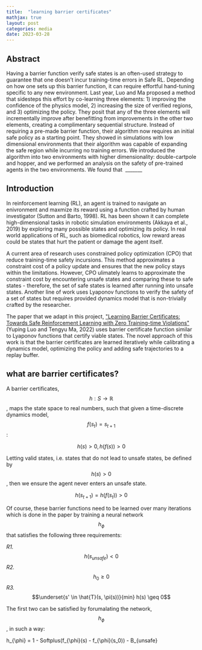 ```yaml
---
title:  "learning barrier certificates"
mathjax: true
layout: post
categories: media
date: 2023-03-28
---
```



## Abstract

Having a barrier function verify safe states is an often-used strategy to guarantee that one doesn’t incur training-time errors in Safe RL. Depending on how one sets up this barrier function, it can require effortful hand-tuning specific to any new environment.  Last year, Luo and Ma proposed a method that sidesteps this effort by co-learning three elements: 1) improving the confidence of the physics model, 2) increasing the size of verified regions, and 3) optimizing the policy. They posit that any of the three elements will incrementally improve after benefitting from improvements in the other two elements, creating a complimentary sequential structure. Instead of requiring a pre-made barrier function, their algorithm now requires an initial safe policy as a starting point. They showed in simulations with low dimensional environments that their algorithm was capable of expanding the safe region while incurring no training errors. We introduced the algorithm into two environments with higher dimensionality: double-cartpole and hopper, and we performed an analysis on the safety of pre-trained agents in the two environments. We found that  _______

## Introduction

In reinforcement learning (RL), an agent is trained to navigate an enivronment and maxmize its reward using a function crafted by human investigator (Sutton and Barto, 1998). RL has been shown it can complete high-dimensional tasks in robotic simulation environments (Akkaya et al., 2019) by exploring many possible states and optimizing its policy. In real world applications of RL, such as biomedical robotics, low reward areas could be states that hurt the patient or damage the agent itself. 

A current area of research uses constrained policy optimization (CPO) that reduce training-time safety incursions. This method approximates a constraint cost of a policy update and ensures that the new policy stays within the limitations. However, CPO ulimately learns to approximate the constraint cost by encountering unsafe states and comparing these to safe states - therefore, the set of safe states is learned after running into unsafe states. Another line of work uses Lyaponov functions to verify the safety of a set of states but requires provided dynamics model that is non-trivially crafted by the researcher.

The paper that we adapt in this project, ["Learning Barrier Certificates: Towards Safe Reinforcement Learning with Zero Training-time Violations"](https://arxiv.org/pdf/2108.01846.pdf) (Yuping Luo and Tengyu Ma, 2022) uses barrier certificate function similar to Lyaponov functions that certify viable states. The novel approach of this work is that the barrier certificates are learned iteratively while calibrating a dynamics model, optimizing the policy and adding safe trajectories to a replay buffer. 


## what are barrier certificates?

A barrier certificates,  $$h: S \rightarrow \mathbb{R}$$, maps the state space to real numbers, such that given a time-discrete dynamics model, $$f(s_t) = s_{t+1}$$ :

$$
h(s) > 0, h(f(s)) > 0
$$

Letting valid states, i.e. states that do not lead to unsafe states, be defined by $$h(s) > 0$$, then we ensure the agent never enters an unsafe state.

$$
h(s_{t+1}) = h(f(s_t)) > 0
$$

Of course, these barrier functions need to be learned over many iterations which is done in the paper by training a neural network $$h_{\phi}$$ that satisfies the following three requirements:

*R1.* $$h(s_{unsafe}) < 0$$
*R2.* $$h_{0} \geq 0$$
*R3.* $$\underset{s' \in \hat{T}(s, \pi(s))}{min} h(s) \geq 0$$

The first two can be satisfied by forumalating the network, $$h_{\phi}$$, in such a way:

$$
$$h_{\phi} = 1 - Softplus(f_{\phi}(s) - f_{\phi}(s_0)) - B_{unsafe} $$
$$





